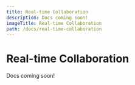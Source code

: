 ```yaml
---
title: Real-time Collaboration
description: Docs coming soon!
imageTitle: Real-time Collaboration
path: /docs/real-time-collaboration
---
```


# Real-time Collaboration

Docs coming soon!
